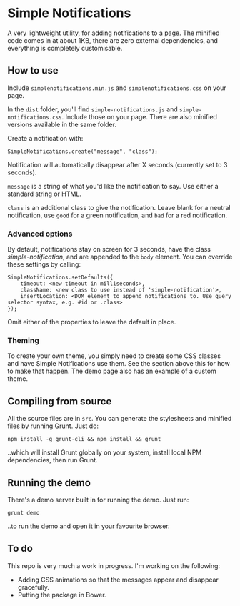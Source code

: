 # Simple Notifications

A very lightweight utility, for adding notifications to a page. The minified code comes in at about 1KB, there
are zero external dependencies, and everything is completely customisable.

## How to use

Include `simplenotifications.min.js` and `simplenotifications.css` on your page.

In the `dist` folder, you'll find `simple-notifications.js` and `simple-notifications.css`. Include those on your page. There are also
minified versions available in the same folder.

Create a notification with:

```
SimpleNotifications.create("message", "class");
```

Notification will automatically disappear after X seconds (currently set to 3 seconds).

`message` is a string of what you'd like the notification to say. Use either a standard string or HTML.

`class` is an additional class to give the notification. Leave blank for a neutral notification, use `good` for a green notification, and `bad` for a red notification.

### Advanced options

By default, notifications stay on screen for 3 seconds, have the class *simple-notification*, and are appended to the `body` element. You can override these settings by calling:

```
SimpleNotifications.setDefaults({
    timeout: <new timeout in milliseconds>,
    className: <new class to use instead of 'simple-notification'>,
    insertLocation: <DOM element to append notifications to. Use query selector syntax, e.g. #id or .class>
});
```

Omit either of the properties to leave the default in place.

### Theming

To create your own theme, you simply need to create some CSS classes and have Simple Notifications use them. See the
section above this for how to make that happen. The demo page also has an example of a custom theme.

## Compiling from source

All the source files are in `src`. You can generate the stylesheets and minified files by running Grunt. Just do:

```
npm install -g grunt-cli && npm install && grunt
```

..which will install Grunt globally on your system, install local NPM dependencies, then run Grunt.

## Running the demo

There's a demo server built in for running the demo. Just run:

```
grunt demo
```

..to run the demo and open it in your favourite browser.

## To do

This repo is very much a work in progress. I'm working on the following:

* Adding CSS animations so that the messages appear and disappear gracefully.
* Putting the package in Bower.